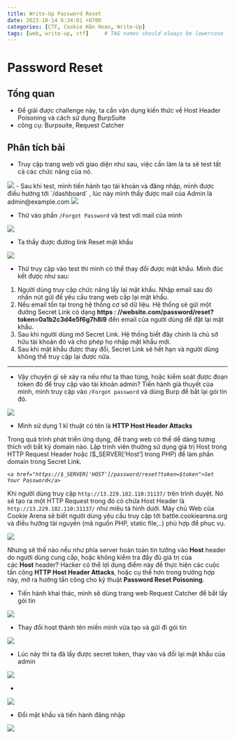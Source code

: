 ```yaml
---
title: Write-Up Password Reset
date: 2023-10-14 6:34:01 +0700
categories: [CTF, Cookie Hân Hoan, Write-Up]
tags: [web, write-up, ctf]     # TAG names should always be lowercase
---
```


# Password Reset

## **Tổng quan**

- Để giải được challenge này, ta cần vận dụng kiến thức về Host Header Poisoning và cách sử dụng BurpSuite
- công cụ: Burpsuite, Request Catcher

## Phân tích bài

- Truy cập trang web với giao diện như sau, việc cần làm là ta sẽ test tất cả các chức năng của nó.

<img src="/assets/writeup/cookie/Password Reset/Untitled.png">
- Sau khi test, mình tiến hành tạo tài khoản và đăng nhập, mình được điều hướng tới `/dashboard` , lúc này mình thấy được mail của Admin là admin@example.com

<img src="/assets/writeup/cookie/Password Reset/Untitled 1.png">

- Thử vào phần `/Forgot Password` và test với mail của mình

<img src="/assets/writeup/cookie/Password Reset/Untitled 2.png">

- Ta thấy được đường link Reset mật khẩu

<img src="/assets/writeup/cookie/Password Reset/Untitled 3.png">

- Thử truy cập vào test thì mình có thể thay đổi được mật khẩu. Mình đúc kết được như sau:
1. Người dùng truy cập chức năng lấy lại mật khẩu. Nhập email sau đó nhấn nút gửi để yêu cầu trang web cấp lại mật khẩu.
2. Nếu email tồn tại trong hệ thống cơ sở dữ liệu. Hệ thống sẽ gửi một đường Secret Link có dạng **https : //website.com/password/reset?token=0a1b2c3d4e5f6g7h8i9** đến email của người dùng để đặt lại mật khẩu.
3. Sau khi người dùng mở Secret Link. Hệ thống biết đây chính là chủ sở hữu tài khoản đó và cho phép họ nhập mật khẩu mới.
4. Sau khi mật khẩu được thay đổi, Secret Link sẽ hết hạn và người dùng không thể truy cập lại được nữa.

---

- Vậy chuyện gì sẽ xảy ra nếu như ta thao túng, hoặc kiểm soát được đoạn token đó để truy cập vào tài khoản admin? Tiến hành giả thuyết của mình, mình truy cập vào `/Forgot password` và dùng Burp để bắt lại gói tin đó.

<img src="/assets/writeup/cookie/Password Reset/Untitled 4.png">

- Mình sử dụng 1 kĩ thuật có tên là ****HTTP Host Header Attacks****

Trong quá trình phát triển ứng dụng, để trang web có thể dễ dàng tương thích với bất kỳ domain nào. Lập trình viên thường sử dụng giá trị Host trong HTTP Request Header hoặc ($_SERVER[‘Host’] trong PHP) để làm phần domain trong Secret Link.

*`<a href="https://$_SERVER['HOST']/password/reset?token=$token">Set Your Password</a>`*

Khi người dùng truy cập `http://13.229.182.110:31137/` trên trình duyệt. Nó sẽ tạo ra một HTTP Request trong đó có chứa Host Header là `http://13.229.182.110:31137/` như miêu tả hình dưới. Máy chủ Web của Cookie Arena sẽ biết người dùng yêu cầu truy cập tới battle.cookiearena.org và điều hướng tài nguyên (mã nguồn PHP, static file,..) phù hợp để phục vụ.

<img src="/assets/writeup/cookie/Password Reset/Untitled 5.png">

Nhưng sẽ thế nào nếu như phía server hoàn toàn tin tưởng vào **Host** header do người dùng cung cấp, hoặc không kiểm tra đầy đủ giá trị của các **Host** header? Hacker có thể lợi dụng điểm này để thực hiện các cuộc tấn công **HTTP Host Header Attacks**, hoặc cụ thể hơn trong trường hợp này, mở ra hướng tấn công cho kỹ thuật **Password Reset Poisoning**.

- Tiến hành khai thác, mình sẽ dùng trang web Request Catcher để bắt lấy gói tin

<img src="/assets/writeup/cookie/Password Reset/Untitled 6.png">

- Thay đổi host thành tên miền mình vừa tạo và gửi đi gói tin

<img src="/assets/writeup/cookie/Password Reset/Untitled 7.png">

- Lúc này thì ta đã lấy được secret token, thay vào và đổi lại mật khẩu của admin

<img src="/assets/writeup/cookie/Password Reset/Untitled 8.png">

- 

<img src="/assets/writeup/cookie/Password Reset/Untitled 9.png">

- Đổi mật khẩu và tiến hành đăng nhập

<img src="/assets/writeup/cookie/Password Reset/Untitled 10.png">
